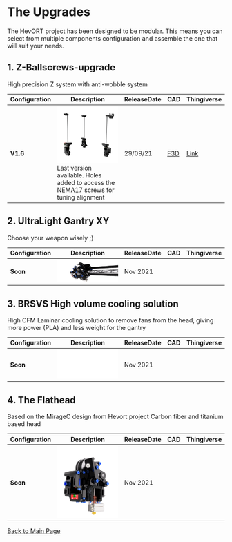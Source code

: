# The Upgrades

The HevORT project has been designed to be modular. This means you can select from multiple components configuration and assemble the one that will suit your needs.  

## 1. Z-Ballscrews-upgrade
High precision Z system with anti-wobble system 

Configuration|Description|ReleaseDate|CAD|Thingiverse
-------------|-----------|-----------|-----------|------------
**V1.6**|![alt text](/image/Complete.png)<br> Last version available. Holes added to access the NEMA17 screws for tuning alignment|29/09/21|[F3D](https://github.com/FlorentBroise/RatRig-Upgrades/raw/main/cad/BRS-BS-v1.6-400.f3d)| [Link](https://www.thingiverse.com/thing:4978199)


## 2. UltraLight Gantry XY
Choose your weapon wisely ;)

Configuration|Description|ReleaseDate|CAD|Thingiverse
-------------|-----------|-----------|-----------|------------
**Soon**|![alt text](/image/gantry.png) <br> |Nov 2021|



## 3. BRSVS High volume cooling solution
High CFM Laminar cooling solution to remove fans from the head, giving more power (PLA) and less weight for the gantry

Configuration|Description|ReleaseDate|CAD|Thingiverse
-------------|-----------|-----------|-----------|------------
**Soon**|![alt text](/image/BRSVS.png) <br> |Nov 2021|

## 4. The Flathead
Based on the MirageC design from Hevort project
Carbon fiber and titanium based head

Configuration|Description|ReleaseDate|CAD|Thingiverse
-------------|-----------|-----------|-----------|------------
**Soon**|![alt text](/image/flathead.png) <br>|Nov 2021|




[Back to Main Page](/readme.md)
